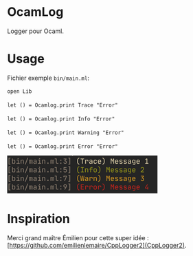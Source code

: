 # OcamLog

Logger pour Ocaml.

# Usage

Fichier exemple `bin/main.ml`:

```ocaml=
open Lib

let () = Ocamlog.print Trace "Error"

let () = Ocamlog.print Info "Error"

let () = Ocamlog.print Warning "Error"

let () = Ocamlog.print Error "Error"
```

![Preview image](preview/screen.png)

# Inspiration

Merci grand maître Émilien pour cette super idée :
[https://github.com/emilienlemaire/CppLogger2](CppLogger2).

